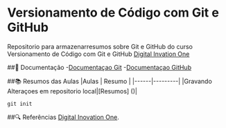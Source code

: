 # Versionamento de Código com Git e GitHub

Repositorio para armazenarresumos sobre Git e GitHub do curso Versionamento de Código com Git e GitHub [Digital Invation One](https://web.dio.me/course/versionamento-de-codigo-com-git-e-github/learning/599dd3dd-d189-474f-a55c-22f37b4472da?back=/track/santander-2024-fundamentos-de-ia-para-devs&tab=undefined&moduleId=undefined)

##📖 Documentação
-[Documentaçao Git](https://git-scm.com/docs/git/pt_BR)
-[Documentaçao GitHub](https://docs.github.com/pt)

##📚 Resumos das Aulas
|Aulas | Resumo |
|------|---------|
|Gravando Alteraçoes em repositorio local|[Resumos]
()|

```
git init 
```
##🔍 Referências
[Digital Inovation One](0).
